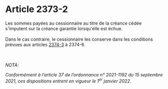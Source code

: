 # Article 2373-2

<p>Les sommes payées au cessionnaire au titre de la créance cédée s'imputent sur la créance garantie lorsqu'elle est échue. <br/><br/>Dans le cas contraire, le cessionnaire les conserve dans les conditions prévues aux articles <a href='/affichCodeArticle.do?cidTexte=LEGITEXT000006070721&idArticle=LEGIARTI000044063754&dateTexte=&categorieLien=cid' title='Code civil - art. 2374-3 (V)'>2374-3</a> à 2374-6.</p><br/><br/><i>NOTA:<p>Conformément à l’article 37 de l’ordonnance n° 2021-1192 du 15 septembre 2021, ces dispositions entrent en vigueur le 1<sup>er</sup> janvier 2022.</p></i>